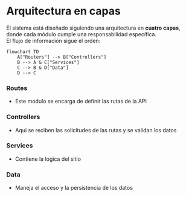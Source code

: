 # Arquitectura en capas 

El sistema está diseñado siguiendo una arquitectura en **cuatro capas**, donde cada módulo cumple una responsabilidad específica.  
El flujo de información sigue el orden:

```mermaid
flowchart TD
    A["Routers"] --> B["Controllers"]
    B --> A & C["Services"]
    C --> B & D["Data"]
    D --> C
```

### Routes
- Este modulo se encarga de definir las rutas de la API

### Controllers
- Aqui se reciben las solicitudes de las rutas y se validan los datos

### Services
- Contiene la logica del sitio 

### Data
- Maneja el acceso y la persistencia de los datos